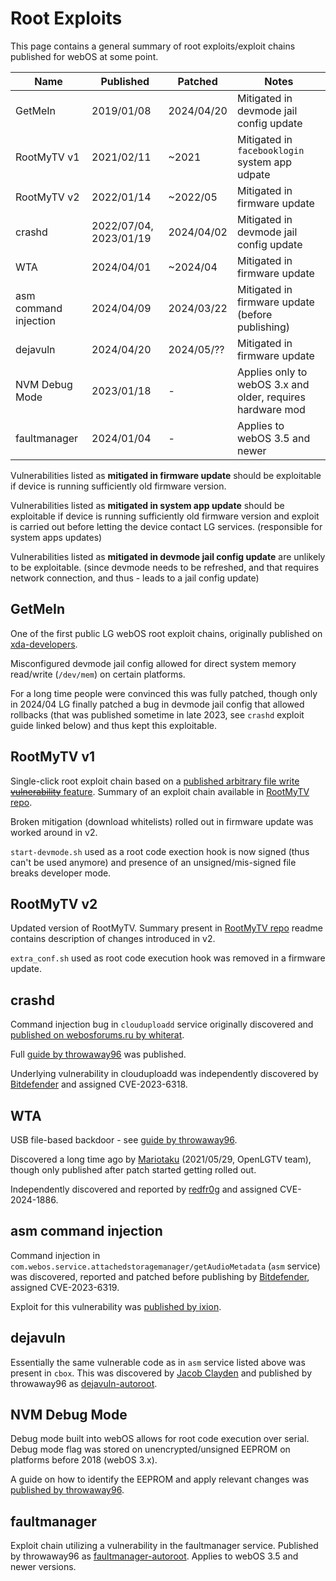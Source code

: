 # Root Exploits

This page contains a general summary of root exploits/exploit chains published
for webOS at some point.

| Name | Published | Patched | Notes |
|------|----------|---------|-------|
| GetMeIn | 2019/01/08 | 2024/04/20 | Mitigated in devmode jail config update |
| RootMyTV v1 | 2021/02/11 | ~2021 | Mitigated in `facebooklogin` system app udpate |
| RootMyTV v2 | 2022/01/14 | ~2022/05 | Mitigated in firmware update |
| crashd | 2022/07/04, 2023/01/19 | 2024/04/02 | Mitigated in devmode jail config update |
| WTA | 2024/04/01 | ~2024/04 | Mitigated in firmware update |
| asm command injection | 2024/04/09 | 2024/03/22 | Mitigated in firmware update (before publishing) |
| dejavuln | 2024/04/20 | 2024/05/?? | Mitigated in firmware update |
| NVM Debug Mode | 2023/01/18 | - | Applies only to webOS 3.x and older, requires hardware mod |
| faultmanager | 2024/01/04 | - | Applies to webOS 3.5 and newer |

Vulnerabilities listed as **mitigated in firmware update** should be exploitable
if device is running sufficiently old firmware version.

Vulnerabilities listed as **mitigated in system app update** should be
exploitable if device is running sufficiently old firmware version and exploit
is carried out before letting the device contact LG services. (responsible for
system apps updates)

Vulnerabilities listed as **mitigated in devmode jail config update** are
unlikely to be exploitable. (since devmode needs to be refreshed, and that requires
network connection, and thus - leads to a jail config update)

## GetMeIn
One of the first public LG webOS root exploit chains, originally published on
[xda-developers](https://xdaforums.com/t/getmein-one-time-rooting-jailbreaking-tool-for-webos-lg-tvs.3887904/).

Misconfigured devmode jail config allowed for direct system memory read/write
(`/dev/mem`) on certain platforms.

For a long time people were convinced this was fully patched, though only
in 2024/04 LG finally patched a bug in devmode jail config that allowed rollbacks
(that was published sometime in late 2023, see `crashd` exploit guide linked
below) and thus kept this exploitable.

## RootMyTV v1
Single-click root exploit chain based on a [published arbitrary file write
~~vulnerability~~ feature](https://blog.recurity-labs.com/2021-02-03/webOS_Pt1.html). Summary of an
exploit chain available in [RootMyTV repo](https://github.com/RootMyTV/RootMyTV.github.io).

Broken mitigation (download whitelists) rolled out in firmware update was worked around in v2.

`start-devmode.sh` used as a root code exection hook is now signed (thus can't
be used anymore) and presence of an unsigned/mis-signed file breaks developer
mode.

## RootMyTV v2
Updated version of RootMyTV. Summary present in [RootMyTV
repo](https://github.com/RootMyTV/RootMyTV.github.io) readme contains
description of changes introduced in v2.

`extra_conf.sh` used as root code execution hook was removed in a firmware
update.

## crashd
Command injection bug in `clouduploadd` service originally discovered and [published on
webosforums.ru by whiterat](https://webos-forums.ru/post155471.html#p155471).

Full [guide by throwaway96](https://gist.github.com/throwaway96/e811b0f7cc2a705a5a476a8dfa45e09f) was published.

Underlying vulnerability in clouduploadd was independently discovered by
[Bitdefender](https://www.bitdefender.com/blog/labs/vulnerabilities-identified-in-lg-webos/) and assigned CVE-2023-6318.

## WTA
USB file-based backdoor - see [guide by throwaway96](https://gist.github.com/throwaway96/b171240ef59d7f5fd6fb48fc6dfd2941).

Discovered a long time ago by [Mariotaku](https://github.com/mariotaku) (2021/05/29, OpenLGTV team),
though only published after patch started getting rolled out.

Independently discovered and reported by
[redfr0g](https://www.brzozowski.io/web-applications/2024/04/09/lg-webos-pwnage-getting-rce-on-signage-tvs.html) and assigned CVE-2024-1886.

## asm command injection
Command injection in `com.webos.service.attachedstoragemanager/getAudioMetadata`
(`asm` service) was discovered, reported and patched before publishing
by [Bitdefender](https://www.bitdefender.com/blog/labs/vulnerabilities-identified-in-lg-webos/), assigned CVE-2023-6319.

Exploit for this vulnerability was [published by
ixion](https://github.com/illixion/root-my-webos-tv).

## dejavuln
Essentially the same vulnerable code as in `asm` service listed above was
present in `cbox`. This was discovered by [Jacob
Clayden](https://jacobcx.dev/) and published by
throwaway96 as [dejavuln-autoroot](https://github.com/throwaway96/dejavuln-autoroot).

## NVM Debug Mode
Debug mode built into webOS allows for root code execution over serial. Debug
mode flag was stored on unencrypted/unsigned EEPROM on platforms before 2018
(webOS 3.x).

A guide on how to identify the EEPROM and apply relevant changes was
[published by
throwaway96](https://gist.github.com/throwaway96/827ff726981cc2cbc46a22a2ad7337a1).

## faultmanager
Exploit chain utilizing a vulnerability in the faultmanager service. Published by
throwaway96 as [faultmanager-autoroot](https://github.com/throwaway96/faultmanager-autoroot).
Applies to webOS 3.5 and newer versions.
